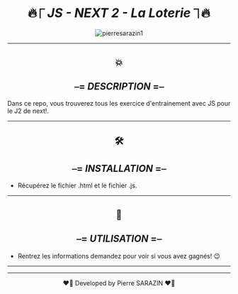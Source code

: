 <div align="center">

#  🔥⎾ _**JS - NEXT 2 - La Loterie**_ ⏋🔥

</div>


<div align="center">
<img src ="https://media0.giphy.com/media/3o7qDPxorBbvpB1Pby/200.webp?cid=ecf05e47l7qivxeubrumixcsznj85j6palqgubg7zf9xjt77&rid=200.webp&ct=g" alt="pierresarazin1"  />
</div>

 ___

<div align="center">

## 💥
## ⎯= _**DESCRIPTION**_ =⎯

</div>
Dans ce repo, vous trouverez tous les exercice d'entrainement avec JS pour le J2 de next!.

 ___
<div align="center">

## 🛠
## ⎯= _**INSTALLATION**_ =⎯ 

</div>

- Récupérez le fichier .html et le fichier .js.

 ___
<div align="center">

## 🚀
## ⎯= _**UTILISATION**_ =⎯ 

</div>
 
- Rentrez les informations demandez pour voir si vous avez gagnés! 😉
 ___
 ___

<p align="center">
❤️‍🔥 Developed by Pierre SARAZIN ❤️‍🔥
</p>

